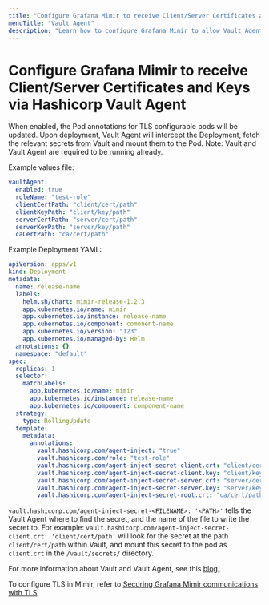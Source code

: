 ```yaml
---
title: "Configure Grafana Mimir to receive Client/Server Certificates and Keys via Hashicorp Vault Agent"
menuTitle: "Vault Agent"
description: "Learn how to configure Grafana Mimir to allow Vault Agent to inject secrets into pods"
---
```


# Configure Grafana Mimir to receive Client/Server Certificates and Keys via Hashicorp Vault Agent

When enabled, the Pod annotations for TLS configurable pods will be updated. Upon deployment, Vault Agent will intercept the Deployment, fetch the relevant secrets from Vault and mount them to the Pod. Note: Vault and Vault Agent are required to be running already.

Example values file:

```yaml
vaultAgent:
  enabled: true
  roleName: "test-role"
  clientCertPath: "client/cert/path"
  clientKeyPath: "client/key/path"
  serverCertPath: "server/cert/path"
  serverKeyPath: "server/key/path"
  caCertPath: "ca/cert/path"
```

Example Deployment YAML:

```yaml
apiVersion: apps/v1
kind: Deployment
metadata:
  name: release-name
  labels:
    helm.sh/chart: mimir-release-1.2.3
    app.kubernetes.io/name: mimir
    app.kubernetes.io/instance: release-name
    app.kubernetes.io/component: comonent-name
    app.kubernetes.io/version: "123"
    app.kubernetes.io/managed-by: Helm
  annotations: {}
  namespace: "default"
spec:
  replicas: 1
  selector:
    matchLabels:
      app.kubernetes.io/name: mimir
      app.kubernetes.io/instance: release-name
      app.kubernetes.io/component: component-name
  strategy:
    type: RollingUpdate
  template:
    metadata:
      annotations:
        vault.hashicorp.com/agent-inject: "true"
        vault.hashicorp.com/role: "test-role"
        vault.hashicorp.com/agent-inject-secret-client.crt: "client/cert/path"
        vault.hashicorp.com/agent-inject-secret-client.key: "client/key/path"
        vault.hashicorp.com/agent-inject-secret-server.crt: "server/cert/path"
        vault.hashicorp.com/agent-inject-secret-server.key: "server/key/path"
        vault.hashicorp.com/agent-inject-secret-root.crt: "ca/cert/path"
```

`vault.hashicorp.com/agent-inject-secret-<FILENAME>: '<PATH>'` tells the Vault Agent where to find the secret, and the name of the file to write the secret to. For example: `vault.hashicorp.com/agent-inject-secret-client.crt: 'client/cert/path'` will look for the secret at the path `client/cert/path` within Vault, and mount this secret to the pod as `client.crt` in the `/vault/secrets/` directory.

For more information about Vault and Vault Agent, see this [blog.](https://www.hashicorp.com/blog/injecting-vault-secrets-into-kubernetes-pods-via-a-sidecar)

To configure TLS in Mimir, refer to [Securing Grafana Mimir communications with TLS](/docs/mimir/v2.7.x/operators-guide/secure/securing-communications-with-tls.md)
